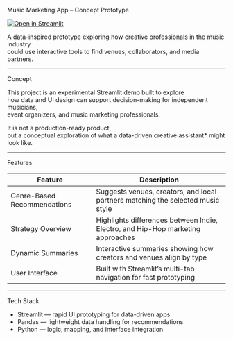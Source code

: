 Music Marketing App – Concept Prototype

[![Open in Streamlit](https://static.streamlit.io/badges/streamlit_badge_black_white.svg)](https://music-creator-analyse.streamlit.app/)

A data-inspired prototype exploring how creative professionals in the music industry  
could use interactive tools to find venues, collaborators, and media partners.

---

Concept

This project is an experimental Streamlit demo built to explore  
how data and UI design can support decision-making for independent musicians,  
event organizers, and music marketing professionals.

It is not a production-ready product,  
but a conceptual exploration of what a data-driven creative assistant* might look like.

---

Features

| Feature | Description |
|----------|--------------|
| Genre-Based Recommendations | Suggests venues, creators, and local partners matching the selected music style |
| Strategy Overview | Highlights differences between Indie, Electro, and Hip-Hop marketing approaches |
| Dynamic Summaries | Interactive summaries showing how creators and venues align by type |
| User Interface | Built with Streamlit’s multi-tab navigation for fast prototyping |

---

Tech Stack

- Streamlit — rapid UI prototyping for data-driven apps  
- Pandas — lightweight data handling for recommendations  
- Python — logic, mapping, and interface integration  
